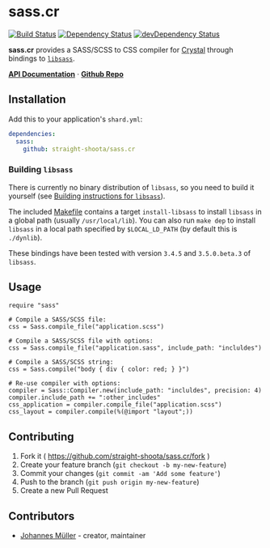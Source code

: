 # sass.cr

[![Build Status](https://travis-ci.org/straight-shoota/sass.cr.svg?branch=master)](https://travis-ci.org/straight-shoota/sass.cr)
[![Dependency Status](https://shards.rocks/badge/github/straight-shoota/crinja/status.svg)](https://shards.rocks/github/straight-shoota/crinja)
[![devDependency Status](https://shards.rocks/badge/github/straight-shoota/crinja/dev_status.svg)](https://shards.rocks/github/straight-shoota/crinja)

**sass.cr** provides a SASS/SCSS to CSS compiler for [Crystal](https://crystal-lang.org) through bindings to [`libsass`](https://github.com/sass/libsass/).

**[API Documentation](https://straight-shoota.github.io/sass.cr/api/latest/)** ·
**[Github Repo](https://github.com/straight-shoota/sass.cr)**

## Installation

Add this to your application's `shard.yml`:

```yaml
dependencies:
  sass:
    github: straight-shoota/sass.cr
```

### Building `libsass`
There is currently no binary distribution of `libsass`, so you need to build it yourself (see [Building instructions for `libsass`](https://github.com/sass/libsass/blob/master/docs/build.md)).

The included [Makefile](Makefile) contains a target `install-libsass` to install `libsass` in a global path (usually `/usr/local/lib`).
You can also run `make dep` to install `libsass` in a local path specified by `$LOCAL_LD_PATH` (by default this is `./dynlib`).

These bindings have been tested with version `3.4.5` and `3.5.0.beta.3` of `libsass`.

## Usage

```crystal
require "sass"

# Compile a SASS/SCSS file:
css = Sass.compile_file("application.scss")

# Compile a SASS/SCSS file with options:
css = Sass.compile_file("application.sass", include_path: "incluldes")

# Compile a SASS/SCSS string:
css = Sass.compile("body { div { color: red; } }")

# Re-use compiler with options:
compiler = Sass::Compiler.new(include_path: "incluldes", precision: 4)
compiler.include_path += ":other_includes"
css_application = compiler.compile_file("application.scss")
css_layout = compiler.compile(%(@import "layout";))
```

## Contributing

1. Fork it ( https://github.com/straight-shoota/sass.cr/fork )
2. Create your feature branch (`git checkout -b my-new-feature`)
3. Commit your changes (`git commit -am 'Add some feature'`)
4. Push to the branch (`git push origin my-new-feature`)
5. Create a new Pull Request

## Contributors

- [Johannes Müller](https://github.com/straight-shoota) - creator, maintainer
